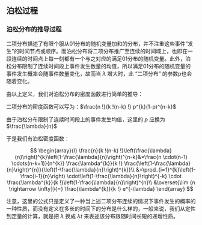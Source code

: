 ## 泊松过程

### 泊松分布的推导过程

二项分布描述了有限个服从01分布的随机变量加和的分布，并不注重这些事件“发生”的时间节点或顺序。而泊松分布将二项分布推广至连续的时间域上，也即在一段连续的时间点上每一刻都有一个与之对应的满足01分布的随机变量。此外，泊松分布限制了连续时间段上事件发生数量的均值，所以满足01分布的随机变量的事件发生概率会随事件数量变化，故而当 $\lambda$ 增大时，此 “二项分布” 的参数p也会随着变化。

由以上定义，我们对泊松分布的密度函数进行简单的推导：

二项分布的密度函数可以写为：$\frac{n !}{k !(n-k) !} p^{k}(1-p)^{n-k}$

由于泊松分布限制了连续时间段上的事件发生均值，这里的 $p$ 应换为 $\frac{\lambda}{n}$ 

于是我们有泊松密度函数：

$$
\begin{array}{l}
\frac{n}{k !(n-k) !}\left(\frac{\lambda}{n}\right)^{k}\left(1-\frac{\lambda}{n}\right)^{n-k}&=\frac{n \cdot(n-1) \cdots(n-k+1)}{n^{k}} \frac{\lambda^{k}}{k !} \frac{\left(1-\frac{\lambda}{n}\right)^{n}}{\left(1-\frac{\lambda}{n}\right)^{k}}\\
&=\prod_{i=1}^{k}\left(1-\frac{i-1}{n}\right) \cdot\left(1-\frac{\lambda}{n}\right)^{-k} \cdot \frac{\lambda^{k}}{k !}\left(1-\frac{\lambda}{n}\right)^{n}\\
&\overset{\lim {n \rightarrow \infty}}{=} \frac{\lambda^{k}}{k !} e^{-\lambda}
\end{array}
$$

注意，这里的公式只是定义了一种当上述二项分布连续的情况下事件发生的概率的一种性质，而没有定义在多长的时间下的分布是什么样的，一般来说，我们从定性到定量的计算，就是把 $\lambda$ 换成 $\lambda t$ 来表述该分布跟随时间长短的递增性质。

